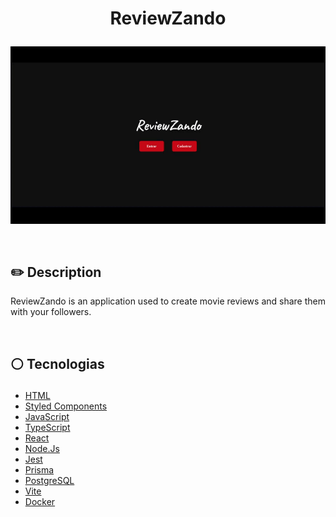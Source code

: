 # <p align = "center">ReviewZando</p>

<p align = "center"> <img src="./reviewzando-front/src/assets/ReviewZando.gif"/></p>

</br>

## ✏️ Description

<p align="justify" >ReviewZando is an application used to create movie reviews and share them with your followers.</p>

</br>

## <p align = "left"> :white_circle: Tecnologias</p>

- [HTML](https://developer.mozilla.org/pt-BR/docs/Web/HTML)
- [Styled Components](https://styled-components.com/)
- [JavaScript](https://developer.mozilla.org/pt-BR/docs/Web/JavaScript)
- [TypeScript](https://www.typescriptlang.org/docs/)
- [React](https://reactjs.org/)
- [Node.Js](https://nodejs.org/en/docs)
- [Jest](https://jestjs.io/pt-BR/docs/getting-started)
- [Prisma](https://www.prisma.io/docs)
- [PostgreSQL](https://www.postgresql.org/docs/)
- [Vite](https://vitejs.dev)
- [Docker](https://www.docker.com)

</br>
